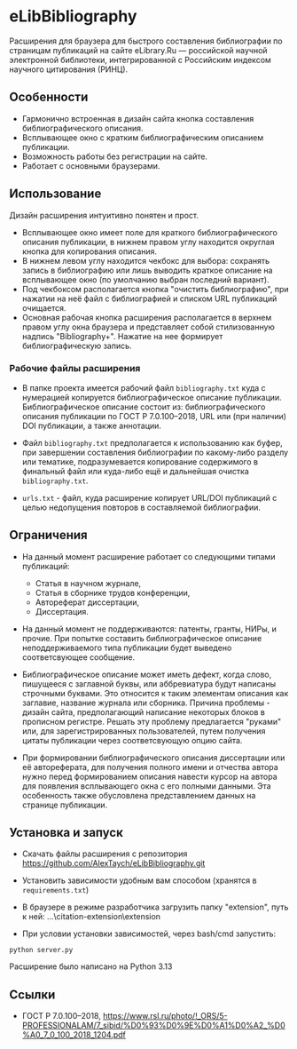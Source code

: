 
# eLibBibliography

Расширения для браузера для быстрого составления библиографии по страницам публикаций на сайте eLibrary.Ru — российской научной электронной библиотеки, интегрированной с Российским индексом научного цитирования (РИНЦ).
## Особенности

- Гармонично встроенная в дизайн сайта кнопка составления библиографического описания.
- Всплывающее окно с кратким библиографическим описанием публикации.
- Возможность работы без регистрации на сайте.
- Работает с основными браузерами.


## Использование

Дизайн расширения интуитивно понятен и прост. 
- Всплывающее окно имеет поле для краткого библиографического описания публикации, в нижнем правом углу находится округлая кнопка для копирования описания. 
- В нижнем левом углу находится чекбокс для выбора: сохранять запись в библиографию или лишь выводить краткое описание на всплывающее окно (по умолчанию выбран последний вариант). 
- Под чекбоксом располагается кнопка "очистить библиографию", при нажатии на неё файл с библиографией и списком URL публикаций очищается.
- Основная рабочая кнопка расширения располагается в верхнем правом углу окна браузера и представляет собой стилизованную надпись "Bibliography+". Нажатие на нее формирует библиографическую запись.


### Рабочие файлы расширения

- В папке проекта имеется рабочий файл `bibliography.txt` куда с  нумерацией копируется библиографическое описание публикации. Библиографическое описание состоит из: библиографического описания публикации по ГОСТ Р 7.0.100–2018, URL или (при наличии) DOI публикации, а также аннотации.

- Файл `bibliography.txt` предполагается к использованию как буфер, при завершении составления библиографии по какому-либо разделу или тематике, подразумевается копирование содержимого в финальный файл или куда-либо ещё и дальнейшая очистка `bibliography.txt`.

- `urls.txt` - файл, куда расширение копирует URL/DOI публикаций с целью недопущения повторов в составляемой библиографии.


## Ограничения

- На данный момент расширение работает со следующими типами публикаций:
    - Статья в научном журнале,
    - Статья в сборнике трудов конференции,
    - Автореферат диссертации,
    - Диссертация.

- На данный момент не поддерживаются: патенты, гранты, НИРы, и прочие. 
При попытке составить библиографическое описание неподдерживаемого типа публикации будет выведено соответсвующее сообщение.

- Библиографическое описание может иметь дефект, когда слово, пишущееся с заглавной буквы, или аббревиатура будут написаны строчными буквами. Это относится к таким элементам описания как заглавие, название журнала или сборника. Причина проблемы - дизайн сайта, предполагающий написание некоторых блоков в прописном регистре. Решать эту проблему предлагается "руками" или, для зарегистрированных пользователей, путем получения цитаты публикации через соответсвующую опцию сайта.

- При формировании библиографического описания диссертации или её автореферата, для получения полного имени и отчества автора нужно перед формированием описания навести курсор на автора для появления всплывающего окна с его полными данными. Эта особенность также обусловлена представлением данных на странице публикации.


## Установка и запуск

- Скачать файлы расширения с репозитория https://github.com/AlexTaych/eLibBibliography.git

- Установить зависимости удобным вам способом (хранятся в `requirements.txt`)

- В браузере в режиме разработчика загрузить папку "extension", путь к ней: ...\citation-extension\extension

- При условии установки зависимостей, через bash/cmd запустить: 
```
python server.py
```

Расширение было написано на Python 3.13

## Ссылки

- ГОСТ Р 7.0.100–2018, https://www.rsl.ru/photo/!_ORS/5-PROFESSIONALAM/7_sibid/%D0%93%D0%9E%D0%A1%D0%A2_%D0%A0_7_0_100_2018_1204.pdf